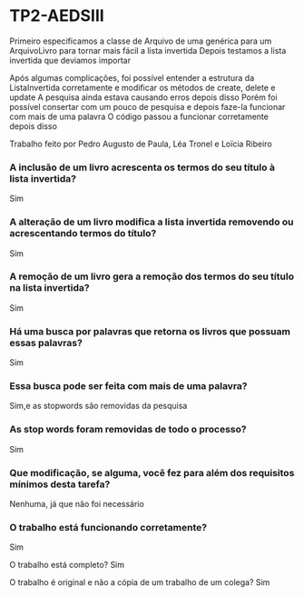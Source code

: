# TP2-AEDSIII

Primeiro especificamos a classe de Arquivo de uma genérica para um ArquivoLivro para tornar mais fácil a lista invertida
Depois testamos a lista invertida que deviamos importar

Após algumas complicações, foi possível entender a estrutura da ListaInvertida corretamente e modificar os métodos de create, delete e update
A pesquisa ainda estava causando erros depois disso
Porém foi possível consertar com um pouco de pesquisa e depois faze-la funcionar com mais de uma palavra
O código passou a funcionar corretamente depois disso

Trabalho feito por Pedro Augusto de Paula, Léa Tronel e Loïcia Ribeiro




 ### A inclusão de um livro acrescenta os termos do seu título à lista invertida?
 Sim

 ### A alteração de um livro modifica a lista invertida removendo ou acrescentando termos do título?
 Sim

 ### A remoção de um livro gera a remoção dos termos do seu título na lista invertida?
 Sim

 ### Há uma busca por palavras que retorna os livros que possuam essas palavras?
 Sim

 ### Essa busca pode ser feita com mais de uma palavra?
 Sim,e as stopwords são removidas da pesquisa

 ### As stop words foram removidas de todo o processo?
 Sim

 ### Que modificação, se alguma, você fez para além dos requisitos mínimos desta tarefa?
 Nenhuma, já que não foi necessário

 ### O trabalho está funcionando corretamente?
 Sim

 O trabalho está completo?
 Sim

 O trabalho é original e não a cópia de um trabalho de um colega?
 Sim

